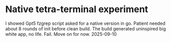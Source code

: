 # Native tetra-terminal experiment

I showed Gpt5 fzgrep script asked for a native version in go.
Patient needed about 8 rounds of init before clean build.
The build generated uninspired big white app, no life.
Fail. Move on for now. 2025-09-10
